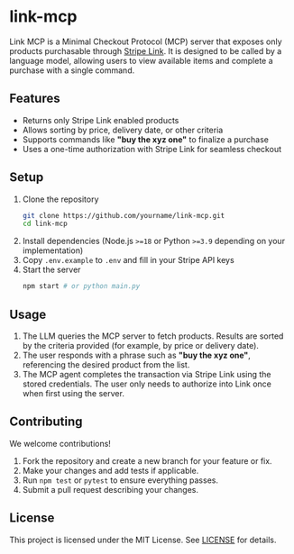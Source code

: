 # link-mcp

Link MCP is a Minimal Checkout Protocol (MCP) server that exposes only products purchasable through [Stripe Link](https://stripe.com/link). It is designed to be called by a language model, allowing users to view available items and complete a purchase with a single command.

## Features
- Returns only Stripe Link enabled products
- Allows sorting by price, delivery date, or other criteria
- Supports commands like **"buy the xyz one"** to finalize a purchase
- Uses a one-time authorization with Stripe Link for seamless checkout

## Setup
1. Clone the repository
   ```bash
   git clone https://github.com/yourname/link-mcp.git
   cd link-mcp
   ```
2. Install dependencies (Node.js `>=18` or Python `>=3.9` depending on your implementation)
3. Copy `.env.example` to `.env` and fill in your Stripe API keys
4. Start the server
   ```bash
   npm start # or python main.py
   ```

## Usage
1. The LLM queries the MCP server to fetch products. Results are sorted by the criteria provided (for example, by price or delivery date).
2. The user responds with a phrase such as **"buy the xyz one"**, referencing the desired product from the list.
3. The MCP agent completes the transaction via Stripe Link using the stored credentials. The user only needs to authorize into Link once when first using the server.

## Contributing
We welcome contributions!
1. Fork the repository and create a new branch for your feature or fix.
2. Make your changes and add tests if applicable.
3. Run `npm test` or `pytest` to ensure everything passes.
4. Submit a pull request describing your changes.

## License
This project is licensed under the MIT License. See [LICENSE](LICENSE) for details.

